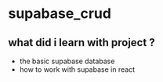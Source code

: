 # supabase_crud

## what did i learn with project ? 
* the basic supabase database
* how to work with supabase in react 
